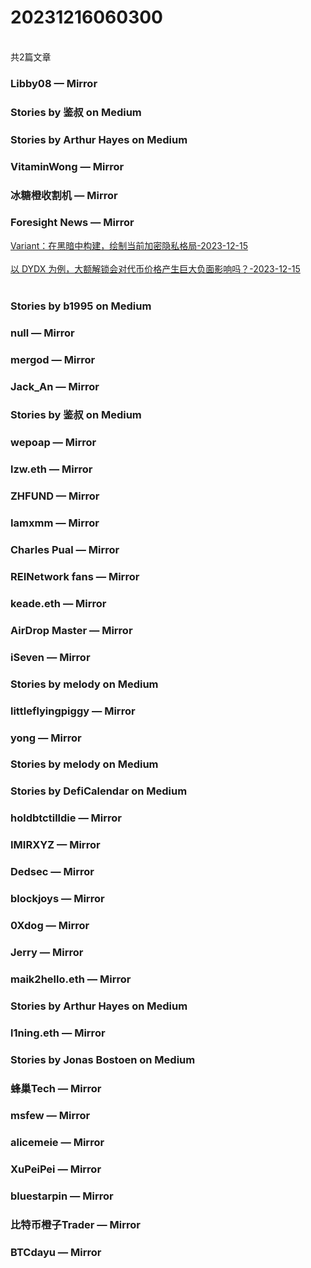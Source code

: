 <h1>20231216060300</h1><br/>共2篇文章




###  Libby08 — Mirror









###  Stories by 鉴叔 on Medium









###  Stories by Arthur Hayes on Medium









###  VitaminWong — Mirror







###  冰糖橙收割机 — Mirror

















###  Foresight News — Mirror

<a target=_blank rel=nofollow href="https://mirror.xyz/foresightnews.eth/kBsyaOs2qHNSHkL73jqAr_jHoIPCD8UAZ9JzU0oSIqY" >Variant：在黑暗中构建，绘制当前加密隐私格局-2023-12-15</a><br/><br/><a target=_blank rel=nofollow href="https://mirror.xyz/foresightnews.eth/1L71hJCL9fl92ZHDixrIKw0e6DRdDU3NCIhRUSQ1uGA" >以 DYDX 为例，大额解锁会对代币价格产生巨大负面影响吗？-2023-12-15</a><br/><br/>







###  Stories by b1995 on Medium









###  null — Mirror



















###  mergod — Mirror











###  Jack_An — Mirror









###  Stories by 鉴叔 on Medium













###  wepoap — Mirror









###  lzw.eth — Mirror



















###  ZHFUND — Mirror









###  Iamxmm — Mirror









###  Charles Pual — Mirror















###  REINetwork fans — Mirror















###  keade.eth — Mirror









###  AirDrop Master — Mirror















###  iSeven — Mirror

















###  Stories by melody on Medium









###  littleflyingpiggy — Mirror











###  yong — Mirror













###  Stories by melody on Medium







###  Stories by DefiCalendar on Medium























###  holdbtctilldie — Mirror









###  IMIRXYZ — Mirror











###  Dedsec — Mirror

























###  blockjoys — Mirror





















###  0Xdog — Mirror











###  Jerry — Mirror













###  maik2hello.eth — Mirror













###  Stories by Arthur Hayes on Medium







###  l1ning.eth — Mirror







###  Stories by Jonas Bostoen on Medium















###  蜂巢Tech — Mirror











###  msfew — Mirror





















###  alicemeie — Mirror

















###  XuPeiPei — Mirror











###  bluestarpin — Mirror

















###  比特币橙子Trader — Mirror













###  BTCdayu — Mirror





